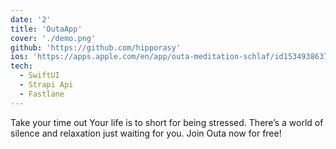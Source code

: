 ```yaml
---
date: '2'
title: 'OutaApp'
cover: './demo.png'
github: 'https://github.com/hipporasy'
ios: 'https://apps.apple.com/en/app/outa-meditation-schlaf/id1534938637'
tech:
  - SwiftUI
  - Strapi Api
  - Fastlane
---
```


Take your time out
Your life is to short for being stressed.
There’s a world of silence and relaxation just waiting for you.
Join Outa now for free!
